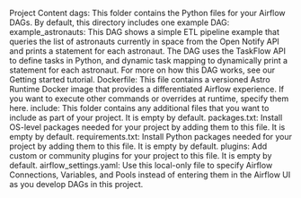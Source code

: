 Project Content
dags: This folder contains the Python files for your Airflow DAGs. By default, this directory includes one example DAG:
example_astronauts: This DAG shows a simple ETL pipeline example that queries the list of astronauts currently in space from the Open Notify API and prints a statement for each astronaut. The DAG uses the TaskFlow API to define tasks in Python, and dynamic task mapping to dynamically print a statement for each astronaut. For more on how this DAG works, see our Getting started tutorial.
Dockerfile: This file contains a versioned Astro Runtime Docker image that provides a differentiated Airflow experience. If you want to execute other commands or overrides at runtime, specify them here.
include: This folder contains any additional files that you want to include as part of your project. It is empty by default.
packages.txt: Install OS-level packages needed for your project by adding them to this file. It is empty by default.
requirements.txt: Install Python packages needed for your project by adding them to this file. It is empty by default.
plugins: Add custom or community plugins for your project to this file. It is empty by default.
airflow_settings.yaml: Use this local-only file to specify Airflow Connections, Variables, and Pools instead of entering them in the Airflow UI as you develop DAGs in this project.
